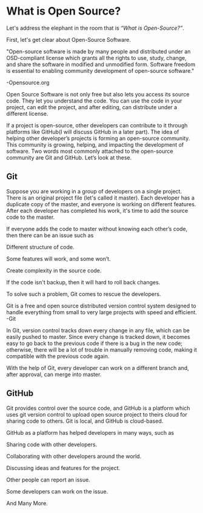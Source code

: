 # What is Open Source?
Let's address the elephant in the room that is *“What is Open-Source?”*.

First, let's get clear about Open-Source Software.

"Open-source software is made by many people and distributed under an OSD-compliant license which grants all the rights to use, study, change, and share the software in modified and unmodified form. Software freedom is essential to enabling community development of open-source software."

-Opensource.org

Open Source Software is not only free but also lets you access its source code. They let you understand the code. You can use the code in your project, can edit the project, and after editing, can distribute under a different license.

If a project is open-source, other developers can contribute to it through platforms like GitHub(I will discuss GitHub in a later part). The idea of helping other developer’s projects is forming an open-source community. This community is growing, helping, and impacting the development of software.
Two words most commonly attached to the open-source community are Git and GitHub. Let’s look at these.

## Git

Suppose you are working in a group of developers on a single project. There is an original project file (let's called it master). Each developer has a duplicate copy of the master, and everyone is working on different features. After each developer has completed his work, it's time to add the source code to the master.

If everyone adds the code to master without knowing each other’s code, then there can be an issue such as

Different structure of code.

Some features will work, and some won’t.

Create complexity in the source code.

If the code isn't backup, then it will hard to roll back changes.

To solve such a problem, Git comes to rescue the developers.

Git is a free and open source distributed version control system designed to handle everything from small to very large projects with speed and efficient.
-Git

In Git, version control tracks down every change in any file, which can be easily pushed to master. Since every change is tracked down, it becomes easy to go back to the previous code if there is a bug in the new code; otherwise, there will be a lot of trouble in manually removing code, making it compatible with the previous code again.

With the help of Git, every developer can work on a different branch and, after approval, can merge into master.

## GitHub
Git provides control over the source code, and GitHub is a platform which uses git version control to upload open source project to theirs cloud for sharing code to others. Git is local, and GitHub is cloud-based.

GitHub as a platform has helped developers in many ways, such as

Sharing code with other developers.

Collaborating with other developers around the world.

Discussing ideas and features for the project.

Other people can report an issue.

Some developers can work on the issue.

And Many More.
